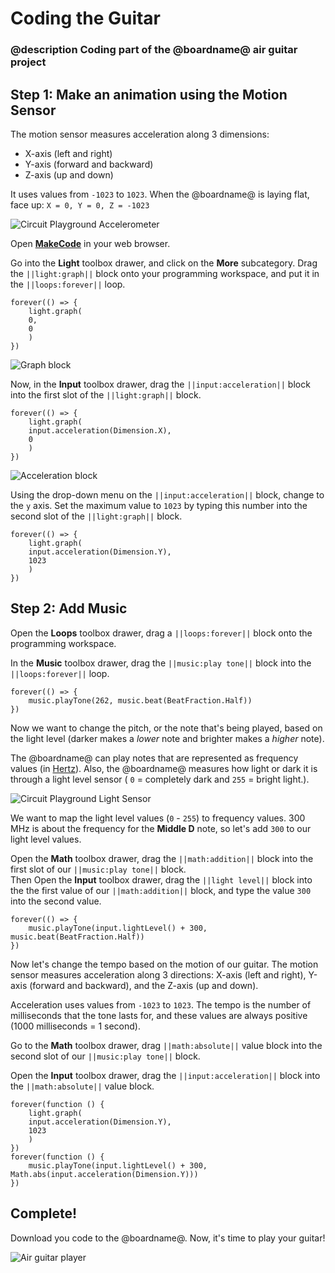 # Coding the Guitar

### @description Coding part of the @boardname@ air guitar project

## Step 1: Make an animation using the Motion Sensor

The motion sensor measures acceleration along 3 dimensions:

* X-axis (left and right)
* Y-axis (forward and backward)
* Z-axis (up and down)

It uses values from ``-1023`` to ``1023``. When the @boardname@ is laying flat, face up: ``X = 0, Y = 0, Z = -1023``

![Circuit Playground Accelerometer](/static/cp/projects/guitar/accelerometer.png)

Open **[MakeCode](@homeurl@)** in your web browser.

Go into the **Light** toolbox drawer, and click on the **More** subcategory.  Drag the ``||light:graph||`` block onto your programming workspace, and put it in the ``||loops:forever||`` loop.

```blocks
forever(() => {
    light.graph(
    0,
    0
    )
})
```
![Graph block](/static/cp/projects/guitar/graph-block.gif)

Now, in the **Input** toolbox drawer, drag the ``||input:acceleration||`` block into the first slot of the ``||light:graph||`` block. 

```blocks
forever(() => {
    light.graph(
    input.acceleration(Dimension.X),
    0
    )
})
```

![Acceleration block](/static/cp/projects/guitar/acceleration-block.gif)

Using the drop-down menu on the ``||input:acceleration||`` block, change to the `y` axis. Set the maximum value to ``1023`` by typing this number into the second slot of the ``||light:graph||`` block.

```blocks
forever(() => {
    light.graph(
    input.acceleration(Dimension.Y),
    1023
    )
})
```

## Step 2: Add Music

Open the **Loops** toolbox drawer, drag a ``||loops:forever||`` block onto the programming workspace.

In the **Music** toolbox drawer, drag the ``||music:play tone||`` block into the ``||loops:forever||`` loop.

```blocks
forever(() => {
    music.playTone(262, music.beat(BeatFraction.Half))
})
```
Now we want to change the pitch, or the note that's being played, based on the light level (darker makes a _lower_ note and brighter makes a _higher_ note).

The @boardname@ can play notes that are represented as frequency values (in [Hertz](https://en.wikipedia.org/wiki/Hertz)). Also, the @boardname@ measures how light or dark it is through a light level sensor ( `0` = completely dark and `255` = bright light.).

![Circuit Playground Light Sensor](/static/cp/projects/guitar/light-sensor.jpg)

We want to map the light level values (`0` - `255`) to frequency values. 300 MHz is about the frequency for the **Middle D** note, so let's add `300` to our light level values. 

Open the **Math** toolbox drawer, drag the ``||math:addition||`` block into the first slot of our ``||music:play tone||`` block.  
Then Open the **Input** toolbox drawer, drag the ``||light level||`` block into the the first value of our ``||math:addition||`` block, and type the value ``300`` into the second value.

```blocks
forever(() => {
    music.playTone(input.lightLevel() + 300, music.beat(BeatFraction.Half))
})
```

Now let's change the tempo based on the motion of our guitar. The motion sensor measures acceleration along 3 directions: X-axis (left and right), Y-axis (forward and backward), and the Z-axis (up and down).

Acceleration uses values from `-1023` to `1023`. The tempo is the number of milliseconds that the tone lasts for, and these values are always positive (1000 milliseconds = 1 second).

Go to the **Math** toolbox drawer, drag ``||math:absolute||`` value block into the second slot of our ``||music:play tone||`` block.

Open the **Input** toolbox drawer, drag the ``||input:acceleration||`` block into the ``||math:absolute||`` value block.

```blocks
forever(function () {
    light.graph(
    input.acceleration(Dimension.Y),
    1023
    )
})
forever(function () {
    music.playTone(input.lightLevel() + 300, Math.abs(input.acceleration(Dimension.Y)))
})
```

## Complete!

Download you code to the @boardname@. Now, it's time to play your guitar!

![Air guitar player](/static/cp/projects/guitar/guitar-in-action.jpg)
